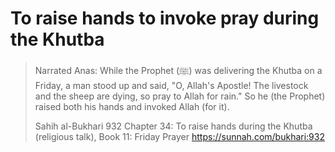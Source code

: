 # To raise hands to invoke pray during the Khutba



> Narrated Anas: While the Prophet (ﷺ) was delivering the Khutba on a Friday, a man stood up and said, "O, Allah's Apostle! The livestock and the sheep are dying, so pray to Allah for rain." So he (the Prophet) raised both his hands and invoked Allah (for it).
>
> Sahih al-Bukhari 932 Chapter 34: To raise hands during the Khutba (religious talk), Book 11: Friday Prayer https://sunnah.com/bukhari:932



